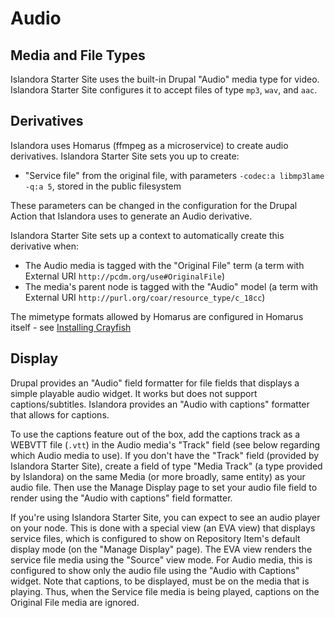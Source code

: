 # Audio

## Media and File Types

Islandora Starter Site uses the built-in Drupal "Audio" media type for video. Islandora Starter Site configures it to accept files of type `mp3`, `wav`, and `aac`.

## Derivatives

Islandora uses Homarus (ffmpeg as a microservice) to create audio derivatives. Islandora Starter Site sets you up to create:

* "Service file" from the original file, with parameters `-codec:a libmp3lame -q:a 5`, stored in the public filesystem

These parameters can be changed in the configuration for the Drupal Action that Islandora uses to generate an Audio derivative.

Islandora Starter Site sets up a context to automatically create this derivative when:

* The Audio media is tagged with the "Original File" term (a term with External URI `http://pcdm.org/use#OriginalFile`)
* The media's parent node is tagged with the "Audio" model (a term with External URI `http://purl.org/coar/resource_type/c_18cc`)

The mimetype formats allowed by Homarus are configured in Homarus itself - see [Installing Crayfish](../installation/manual/installing_crayfish.md#homarus-audiovideo-derivatives)

## Display

Drupal provides an "Audio" field formatter for file fields that displays a simple playable audio widget. It works but does not support captions/subtitles. Islandora provides an "Audio with captions" formatter that allows for captions.

To use the captions feature out of the box, add the captions track as a WEBVTT file (`.vtt`) in the Audio media's "Track" field (see below regarding which Audio media to use). If you don't have the "Track" field (provided by Islandora Starter Site), create a field of type "Media Track" (a type provided by Islandora) on the same Media (or more broadly, same entity) as your audio file.  Then use the Manage Display page to set your audio file field to render using the "Audio with captions" field formatter.

If you're using Islandora Starter Site, you can expect to see an audio player on your node. This is done with a special view (an EVA view) that displays service files, which is configured to show on Repository Item's default display mode (on the "Manage Display" page). The EVA view renders the service file media using the "Source" view mode. For Audio media, this is configured to show only the audio file using the "Audio with Captions" widget. Note that captions, to be displayed, must be on the media that is playing. Thus, when the Service file media is being played, captions on the Original File media are ignored. 
